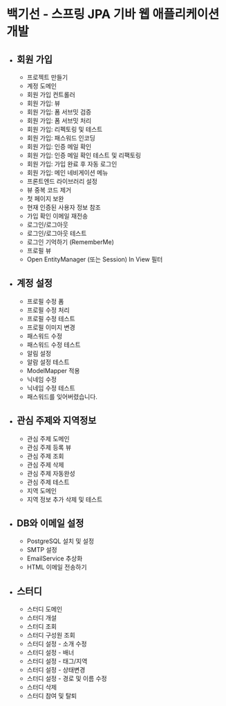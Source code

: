 # 백기선 - 스프링 JPA 기바 웹 애플리케이션 개발
- 회원 가입
  -
  - 프로젝트 만들기
  - 계정 도메인
  - 회원 가입 컨트롤러
  - 회원 가입: 뷰
  - 회원 가입: 폼 서브밋 검증
  - 회원 가입: 폼 서브밋 처리
  - 회원 가입: 리펙토링 및 테스트
  - 회원 가입: 패스워드 인코딩
  - 회원 가입: 인증 메일 확인
  - 회원 가입: 인증 메일 확인 테스트 및 리팩토링
  - 회원 가입: 가입 완료 후 자동 로그인
  - 회원 가입: 메인 네비게이션 메뉴
  - 프론트엔드 라이브러리 설정
  - 뷰 중복 코드 제거
  - 첫 페이지 보완
  - 현재 인증된 사용자 정보 참조
  - 가입 확인 이메일 재전송
  - 로그인/로그아웃
  - 로그인/로그아웃 테스트
  - 로그인 기억하기 (RememberMe)
  - 프로필 뷰
  - Open EntityManager (또는 Session) In View 필터
- 계정 설정
  - 
  - 프로필 수정 폼
  - 프로필 수정 처리
  - 프로필 수정 테스트
  - 프로필 이미지 변경
  - 패스워드 수정
  - 패스워드 수정 테스트
  - 알림 설정
  - 알람 설정 테스트
  - ModelMapper 적용
  - 닉네임 수정
  - 닉네임 수정 테스트
  - 패스워드를 잊어버렸습니다.
- 관심 주제와 지역정보
  - 
  - 관심 주제 도메인
  - 관심 주제 등록 뷰
  - 관심 주제 조회
  - 관심 주제 삭제
  - 관심 주제 자동완성
  - 관심 주제 테스트
  - 지역 도메인
  - 지역 정보 추가 삭제 및 테스트
- DB와 이메일 설정
  - 
  - PostgreSQL 설치 및 설정
  - SMTP 설정
  - EmailService 추상화
  - HTML 이메일 전송하기
- 스터디
  - 
  - 스터디 도메인
  - 스터디 개설
  - 스터디 조회
  - 스터디 구성원 조회
  - 스터디 설정 - 소개 수정
  - 스터디 설정 - 배너
  - 스터디 설정 - 태그/지역
  - 스터디 설정 - 상태변경
  - 스터디 설정 - 경로 및 이름 수정
  - 스터디 삭제
  - 스터디 참여 및 탈퇴
